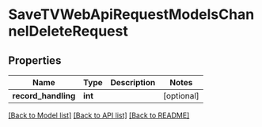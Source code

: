 # SaveTVWebApiRequestModelsChannelDeleteRequest

## Properties
Name | Type | Description | Notes
------------ | ------------- | ------------- | -------------
**record_handling** | **int** |  | [optional] 

[[Back to Model list]](../README.md#documentation-for-models) [[Back to API list]](../README.md#documentation-for-api-endpoints) [[Back to README]](../README.md)


